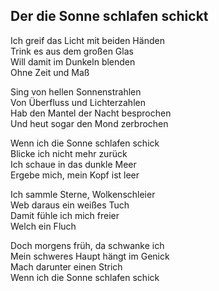 ## Der die Sonne schlafen schickt

Ich greif das Licht mit beiden Händen  
Trink es aus dem großen Glas  
Will damit im Dunkeln blenden  
Ohne Zeit und Maß

Sing von hellen Sonnenstrahlen  
Von Überfluss und Lichterzahlen  
Hab den Mantel der Nacht besprochen  
Und heut sogar den Mond zerbrochen

Wenn ich die Sonne schlafen schick  
Blicke ich nicht mehr zurück  
Ich schaue in das dunkle Meer  
Ergebe mich, mein Kopf ist leer

Ich sammle Sterne, Wolkenschleier  
Web daraus ein weißes Tuch  
Damit fühle ich mich freier  
Welch ein Fluch

Doch morgens früh, da schwanke ich  
Mein schweres Haupt hängt im Genick  
Mach darunter einen Strich  
Wenn ich die Sonne schlafen schick
